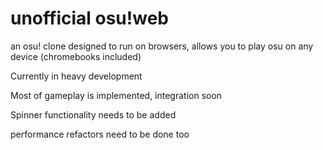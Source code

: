 # unofficial osu!web
 an osu! clone designed to run on browsers, allows you to play osu on any device (chromebooks included)
 
 Currently in heavy development
 
Most of gameplay is implemented, integration soon

Spinner functionality needs to be added

performance refactors need to be done too